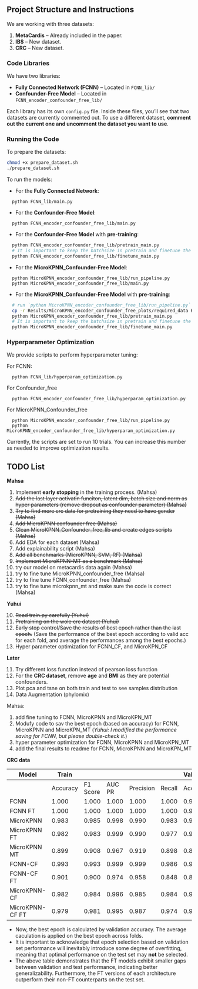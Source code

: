 ## Project Structure and Instructions

We are working with three datasets:

1. **MetaCardis** – Already included in the paper.
2. **IBS** – New dataset.
3. **CRC** – New dataset.

### Code Libraries

We have two libraries:

- **Fully Connected Network (FCNN)** – Located in `FCNN_lib/`
- **Confounder-Free Model** – Located in `FCNN_encoder_confounder_free_lib/`

Each library has its own `config.py` file. Inside these files, you’ll see that two datasets are currently commented out. To use a different dataset, **comment out the current one and uncomment the dataset you want to use**.

### Running the Code

To prepare the datasets: 

```bash
chmod +x prepare_dataset.sh
./prepare_dataset.sh
```

To run the models:

- For the **Fully Connected Network**:
```
  python FCNN_lib/main.py
```

- For the **Confounder-Free Model**:
```
  python FCNN_encoder_confounder_free_lib/main.py
```

- For the **Confounder-Free Model** with **pre-training**:
```bash
  python FCNN_encoder_confounder_free_lib/pretrain_main.py
  # It is important to keep the batchsize in pretrain and finetune the same. 
  python FCNN_encoder_confounder_free_lib/finetune_main.py
```

- For the **MicroKPNN_Confounder-Free Model**: 
```
  python MicroKPNN_encoder_confounder_free_lib/run_pipeline.py
  python MicroKPNN_encoder_confounder_free_lib/main.py
```

- For the **MicroKPNN_Confounder-Free Model** with **pre-training**:
```bash
  # run `python MicroKPNN_encoder_confounder_free_lib/run_pipeline.py` first
  cp -r Results/MicroKPNN_encoder_confounder_free_plots/required_data Results/MicroKPNN_encoder_confounder_free_finetune_plots/
  python MicroKPNN_encoder_confounder_free_lib/pretrain_main.py
  # It is important to keep the batchsize in pretrain and finetune the same. 
  python MicroKPNN_encoder_confounder_free_lib/finetune_main.py
```

### Hyperparameter Optimization
We provide scripts to perform hyperparameter tuning:

For FCNN:
```
  python FCNN_lib/hyperparam_optimization.py
```

For Confounder_free
```
  python FCNN_encoder_confounder_free_lib/hyperparam_optimization.py
```

For MicroKPNN_Confounder_free
```
  python MicroKPNN_encoder_confounder_free_lib/run_pipeline.py
  python MicroKPNN_encoder_confounder_free_lib/hyperparam_optimization.py
```

Currently, the scripts are set to run 10 trials. You can increase this number as needed to improve optimization results.

## TODO List

**Mahsa**

1. Implement **early stopping** in the training process. (Mahsa)
2. ~~Add the last layer activatin funciton, latent dim, batch size and norm as hyper parameters (remove dropout as confounder parameter) (Mahsa)~~
3. ~~Try to find more crc data for pretraining they need to have gender (Mahsa)~~
4. ~~Add MicroKPNN confounder free (Mahsa)~~
5. ~~Clean MicroKPNN_Confounder_free_lib and create edges scripts (Mahsa)~~
6. Add EDA for each dataset (Mahsa)
7. Add explainability script (Mahsa)
8. ~~Add all benchmarks (MicroKPNN, SVM, RF) (Mahsa)~~
9. ~~Implement MicroKPNN-MT as a benchmark (Mahsa)~~
10. try our model on metacardis data again (Mahsa)
11. try to fine tune MicroKPNN_confounder_free (Mahsa)
12. try to fine tune FCNN_confounder_free (Mahsa)
13. try to fine tune microkpnn_mt and make sure the code is correct (Mahsa)

**Yuhui**

10. ~~Read train.py carefully (Yuhui)~~
11. ~~Pretraining on the wole crc dataset (Yuhui)~~
12. ~~Early stop control/Save the results of best epoch rather than the last epoch.~~ (Save the performance of the best epoch according to valid acc for each fold, and average the performances among the best epochs.)
13. Hyper parameter optimization for FCNN_CF, and MicroKPN_CF

**Later**

11. Try different loss function instead of pearson loss function
13. For the **CRC dataset**, remove **age** and **BMI** as they are potential confounders.
14. Plot pca and tsne on both train and test to see samples distribution
15. Data Augmentation (phylomix)


Mahsa:
1. add fine tuning to FCNN, MicroKPNN and MicroKPN_MT
2. Modufy code to sav the best epoch (based on accuracy) for FCNN, MicroKPNN and MicroKPN_MT (*Yuhui: I modified the performance saving for FCNN, but please double-check it.*)
3. hyper parameter optimization for FCNN, MicroKPNN and MicroKPN_MT
4. add the final results to readme for FCNN, MicroKPNN and MicroKPN_MT



<!-- ### Results:

| Model | Train     |           |           |           |           | Validation |           |           |           |           | Test      |           |           |           |           |
|-------|-----------|-----------|-----------|-----------|-----------|------------|-----------|-----------|-----------|-----------|-----------|-----------|-----------|-----------|-----------|
|       | Accuracy  | F1 Score  | AUC PR    | Precision | Recall    | Accuracy   | F1 Score  | AUC PR    | Precision | Recall    | Accuracy  | F1 Score  | AUC PR    | Precision | Recall    |
| RF    | 1.000     | 1.000     | 1.000     | 1.000     | 1.000     | 0.984      | 0.985     | 0.999     | 0.986     | 0.986     | 0.683     | 0.732     | 0.838     | 0.686     | 0.786     |
| SVM   | 0.999     | 0.999     | 0.999     | 1.000     | 0.999     | 0.990      | 0.991     | 0.999     | 0.993     | 0.989     | 0.654     | 0.711     | 0.796     | 0.660     | 0.771     |
| FCNN  | 1.000     | 1.000     | 1.000     | 1.000     | 1.000     | 0.985      | 0.987     | 0.999     | 0.982     | 0.993     | 0.667     | 0.712     | 0.794     | 0.677     | 0.751     | -->

**CRC data**

| Model           | Train     |           |           |           |           | Validation |           |           |           |           | Test      |           |           |           |           |
|-----------------|-----------|-----------|-----------|-----------|-----------|------------|-----------|-----------|-----------|-----------|-----------|-----------|-----------|-----------|-----------|
|                 | Accuracy  | F1 Score  | AUC PR    | Precision | Recall    | Accuracy   | F1 Score  | AUC PR    | Precision | Recall    | Accuracy  | F1 Score  | AUC PR    | Precision | Recall    |
| FCNN            | 1.000     | 1.000     | 1.000     | 1.000     | 1.000     | 0.989      | 0.991     | 0.999     | 0.990     | 0.992     | 0.607     | 0.713     | **0.799** | 0.609     | 0.861     |
| FCNN FT         | 1.000     | 1.000     | 1.000     | 1.000     | 1.000     | 0.990      | 0.992     | 1.000     | 0.992     | 0.991     | 0.615     | 0.728     | 0.770     | 0.610     | **0.903**     |
| MicroKPNN       | 0.983     | 0.985     | 0.998     | 0.990     | 0.983     | 0.920      | 0.929     | 0.984     | 0.937     | 0.918     | 0.637     | 0.699     | 0.769     | 0.647     | 0.773     |
| MicroKPNN FT    | 0.982     | 0.983     | 0.999     | 0.990     | 0.977     | 0.938      | 0.940     | 0.988     | 0.967     | 0.916     | 0.579     | 0.661     | 0.714     | 0.598     | 0.740     |
| MicroKPNN MT    | 0.899     | 0.908     | 0.967     | 0.919     | 0.898     | 0.814      | 0.833     | 0.923     | 0.839     | 0.829     | 0.596     | 0.663     | 0.669     | 0.622     | 0.714     |
| FCNN-CF         | 0.993     | 0.993     | 0.999     | 0.999     | 0.986     | 0.985      | 0.986     | 0.996     | 0.990     | 0.981     | 0.593     | 0.707     | 0.734     | 0.597     | 0.865 |
| FCNN-CF FT      | 0.901     | 0.900     | 0.974     | 0.958     | 0.848     | 0.863      | 0.863     | 0.952     | 0.919     | 0.817     | 0.631     | 0.708     | 0.756     | 0.643     | 0.789     |
| MicroKPNN-CF    | 0.982     | 0.984     | 0.996     | 0.985     | 0.984     | 0.946      | 0.952     | 0.983     | 0.950     | 0.955     | 0.617     | 0.709     | 0.715     | 0.619     | 0.830     |
| MicroKPNN-CF FT | 0.979     | 0.981     | 0.995     | 0.987     | 0.974     | 0.959      | 0.962     | 0.978     | 0.967     | 0.959     | **0.643** | **0.722** | 0.756     | **0.650** | 0.813     |

- Now, the best epoch is calculated by validation accuracy. The average caculation is applied on the best epoch across folds.
- It is important to acknowledge that epoch selection based on validation set performance will inevitably introduce some degree of overfitting, meaning that optimal performance on the test set may **not** be selected. 
- The above table demonstrates that the FT models exhibit smaller gaps between validation and test performance, indicating better generalizability. Furthermore, the FT versions of each architecture outperform their non-FT counterparts on the test set. 
